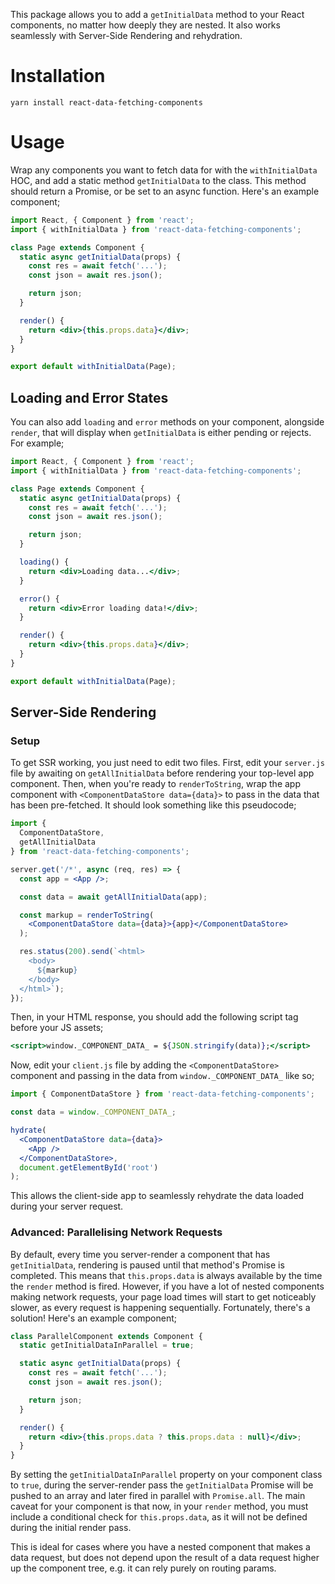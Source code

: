 This package allows you to add a `getInitialData` method to your React components, no matter how deeply they are nested. It also works seamlessly with Server-Side Rendering and rehydration.

# Installation

`yarn install react-data-fetching-components`

# Usage

Wrap any components you want to fetch data for with the `withInitialData` HOC, and add a static method `getInitialData` to the class. This method should return a Promise, or be set to an async function. Here's an example component;

```jsx
import React, { Component } from 'react';
import { withInitialData } from 'react-data-fetching-components';

class Page extends Component {
  static async getInitialData(props) {
    const res = await fetch('...');
    const json = await res.json();

    return json;
  }

  render() {
    return <div>{this.props.data}</div>;
  }
}

export default withInitialData(Page);
```

## Loading and Error States

You can also add `loading` and `error` methods on your component, alongside `render`, that will display when `getInitialData` is either pending or rejects. For example;

```jsx
import React, { Component } from 'react';
import { withInitialData } from 'react-data-fetching-components';

class Page extends Component {
  static async getInitialData(props) {
    const res = await fetch('...');
    const json = await res.json();

    return json;
  }

  loading() {
    return <div>Loading data...</div>;
  }

  error() {
    return <div>Error loading data!</div>;
  }

  render() {
    return <div>{this.props.data}</div>;
  }
}

export default withInitialData(Page);
```

## Server-Side Rendering

### Setup

To get SSR working, you just need to edit two files. First, edit your `server.js` file by awaiting on `getAllInitialData` before rendering your top-level app component. Then, when you're ready to `renderToString`, wrap the app component with `<ComponentDataStore data={data}>` to pass in the data that has been pre-fetched. It should look something like this pseudocode;

```jsx
import {
  ComponentDataStore,
  getAllInitialData
} from 'react-data-fetching-components';

server.get('/*', async (req, res) => {
  const app = <App />;

  const data = await getAllInitialData(app);

  const markup = renderToString(
    <ComponentDataStore data={data}>{app}</ComponentDataStore>
  );

  res.status(200).send(`<html>
    <body>
      ${markup}
    </body>
  </html>`);
});
```

Then, in your HTML response, you should add the following script tag before your JS assets;

```jsx
<script>window._COMPONENT_DATA_ = ${JSON.stringify(data)};</script>
```

Now, edit your `client.js` file by adding the `<ComponentDataStore>` component and passing in the data from `window._COMPONENT_DATA_` like so;

```jsx
import { ComponentDataStore } from 'react-data-fetching-components';

const data = window._COMPONENT_DATA_;

hydrate(
  <ComponentDataStore data={data}>
    <App />
  </ComponentDataStore>,
  document.getElementById('root')
);
```

This allows the client-side app to seamlessly rehydrate the data loaded during your server request.

### Advanced: Parallelising Network Requests

By default, every time you server-render a component that has `getInitialData`, rendering is paused until that method's Promise is completed. This means that `this.props.data` is always available by the time the `render` method is fired. However, if you have a lot of nested components making network requests, your page load times will start to get noticeably slower, as every request is happening sequentially. Fortunately, there's a solution! Here's an example component;

```jsx
class ParallelComponent extends Component {
  static getInitialDataInParallel = true;

  static async getInitialData(props) {
    const res = await fetch('...');
    const json = await res.json();

    return json;
  }

  render() {
    return <div>{this.props.data ? this.props.data : null}</div>;
  }
}
```

By setting the `getInitialDataInParallel` property on your component class to `true`, during the server-render pass the `getInitialData` Promise will be pushed to an array and later fired in parallel with `Promise.all`. The main caveat for your component is that now, in your `render` method, you must include a conditional check for `this.props.data`, as it will not be defined during the initial render pass.

This is ideal for cases where you have a nested component that makes a data request, but does not depend upon the result of a data request higher up the component tree, e.g. it can rely purely on routing params.
